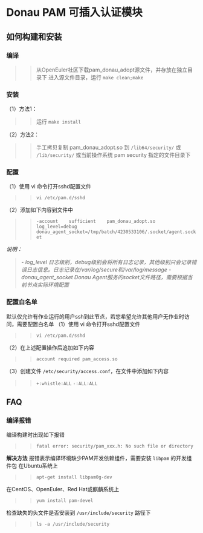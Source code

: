 # Donau PAM 可插入认证模块

## 如何构建和安装

### 编译
>>从OpenEuler社区下载pam_donau_adopt源文件，并存放在独立目录下
>>进入源文件目录，运行 `make clean;make`

### 安装
（1）方法1：
>>运行 `make install`

（2）方法2：
>>手工拷贝复制 pam_donau_adopt.so 到 `/lib64/security/` 或 `/lib/security/` 或当前操作系统 pam security 指定的文件目录下

### 配置
（1）使用 vi 命令打开sshd配置文件
>> `vi /etc/pam.d/sshd`

（2）添加如下内容到文件中
>> `-account    sufficient    pam_donau_adopt.so log_level=debug donau_agent_socket=/tmp/batch/4230533106/.socket/agent.socket`

 *说明：*
>*- log_level 日志级别，debug级别会将所有日志记录，其他级别只会记录错误日志信息。日志记录在/var/log/secure和/var/log/message*
>*- donau_agent_socket Donau Agent服务的socket文件路径，需要根据当前节点实际环境配置*

### 配置白名单
默认仅允许有作业运行的用户ssh到此节点，若您希望允许其他用户无作业时访问，需要配置白名单
（1）使用 vi 命令打开sshd配置文件
>> `vi /etc/pam.d/sshd`

（2）在上述配置操作后追加如下内容
>> `account required pam_access.so`

（3）创建文件 `/etc/security/access.conf`，在文件中添加如下内容
>> `+:whistle:ALL`
>> `-:ALL:ALL`

## FAQ

### 编译报错
编译构建时出现如下报错
>> `fatal error: security/pam_xxx.h: No such file or directory`

__解决方法__
报错表示编译环境缺少PAM开发依赖组件，需要安装 `libpam` 的开发组件包
在Ubuntu系统上
>> `apt-get install libpam0g-dev`

在CentOS、OpenEuler、Red Hat或麒麟系统上
>> `yum install pam-devel`

检查缺失的头文件是否安装到 `/usr/include/security` 路径下
>> `ls -a /usr/include/security`
